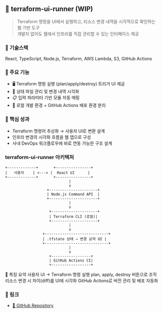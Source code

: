 ## 📁 terraform-ui-runner (WIP)

> Terraform 명령을 UI에서 실행하고, 리소스 변경 내역을 시각적으로 확인하는 웹 기반 도구  
> 개발자 없이도 웹에서 인프라를 직접 관리할 수 있는 인터페이스 제공

### 🔧 기술스택
React, TypeScript, Node.js, Terraform, AWS Lambda, S3, GitHub Actions

### 🚀 주요 기능
- 🖥 Terraform 명령 실행 (plan/apply/destroy) 트리거 UI 제공
- 📄 상태 파일 관리 및 변경 내역 시각화
- 📋 입력 파라미터 기반 모듈 자동 매핑
- 🧪 로컬 개발 환경 + GitHub Actions 배포 환경 분리

### 🎯 핵심 성과
- Terraform 명령어 추상화 → 사용자 UI로 변환 설계
- 인프라 변경의 시각화 흐름을 웹 앱으로 구성
- 사내 DevOps 워크플로우에 바로 연동 가능한 구조 설계

### terraform-ui-runner 아키텍처
```
+-------------+       +----------------+
|   사용자    | <---> |  React UI      |
+-------------+       +----------------+
                             |
                             v
                   +----------------------+
                   | Node.js Command API  |
                   +----------------------+
                             |
                             v
                    +---------------------+
                    | Terraform CLI (로컬)|
                    +---------------------+
                             |
                             v
                 +-----------------------------+
                 | .tfstate 상태 → 변경 요약 UI |
                 +-----------------------------+
                             |
                             v
                    +------------------+
                    | GitHub Actions CI|
                    +------------------+
```

📌 특징 요약
사용자 UI → Terraform 명령 실행
plan, apply, destroy 버튼으로 조작
리소스 변경 시 차이(diff)를 UI에 시각화
GitHub Actions로 버전 관리 및 배포 자동화

### 🔗 링크
- [🔗 GitHub Repository](https://github.com/kenneth-kang/terraform-ui-runner)


